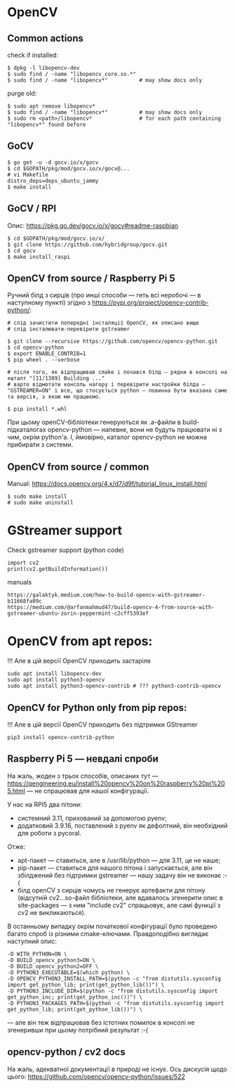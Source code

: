 # OpenCV

## Common actions

check if installed:

    $ dpkg -l libopencv-dev
    $ sudo find / -name "libopencv_core.so.*"
    $ sudo find / -name "libopencv*"          # may show docs only

purge old:

    $ sudo apt remove libopencv*
    $ sudo find / -name "libopencv*"          # may show docs only
    $ sudo rm <path>/libopencv*               # for each path containing "libopencv*" found before


## GoCV

    $ go get -u -d gocv.io/x/gocv
    $ cd $GOPATH/pkg/mod/gocv.io/x/gocv@...
    # vi Makefile
    distro_deps=deps_ubuntu_jammy
    $ make install

## GoCV / RPI

Опис: https://pkg.go.dev/gocv.io/x/gocv#readme-raspbian
    
    $ cd $GOPATH/pkg/mod/gocv.io/x/
    $ git clone https://github.com/hybridgroup/gocv.git
    $ cd gocv
    $ make install_raspi

## OpenCV from source / Raspberry Pi 5

Ручний білд з сирців (про инші способи — геть всі неробочі — в наступному пункті) згідно з https://pypi.org/project/opencv-contrib-python/:

    # слід зачистити попередні інсталяції OpenCV, як описано вище
    # слід інсталювати-перевірити gstreamer    
    
    $ git clone --recursive https://github.com/opencv/opencv-python.git
    $ cd opencv-python
    $ export ENABLE_CONTRIB=1
    $ pip wheel . --verbose

    # після того, як відпрацював cmake і почався білд — рядки в консолі на кшталт "[11/1389] Building ..." 
    # варто відмотати консоль нагору і перевірити настройки білда — "GSTREAMER=ON" і все, що стосується python — повинна бути вказана саме та версія, з якою ми працюємо.

    $ pip install *.whl

При цьому openCV-бібліотеки генеруються як .a-файли в build-підкаталогах opencv-python — напевне, вони не будуть працювати ні з чим, окрім python'а. І, ймовірно, каталог opencv-python не можна прибирати з системи.

## OpenCV from source / common

Manual: https://docs.opencv.org/4.x/d7/d9f/tutorial_linux_install.html

    $ sudo make install
    # sudo make uninstall 

# GStreamer support

Check gstreamer support (python code)

    import cv2
    print(cv2.getBuildInformation())

manuals

    https://galaktyk.medium.com/how-to-build-opencv-with-gstreamer-b11668fa09c
    https://medium.com/@arfanmahmud47/build-opencv-4-from-source-with-gstreamer-ubuntu-zorin-peppermint-c2cff5393ef

# OpenCV from apt repos:

!!! Але в цій версії OpenCV приходить застаріле 

    sudo apt install libopencv-dev
    sudo apt install python3-opencv
    sudo apt install python3-opencv-contrib # ??? python3-contrib-opencv


## OpenCV for Python only from pip repos:

!!! Але в цій версії OpenCV приходить без підтримки GStreamer

    pip3 install opencv-contrib-python

## Raspberry Pi 5 — невдалі спроби

На жаль, жоден з трьох способів, описаних тут —  https://qengineering.eu/install%20opencv%20on%20raspberry%20pi%205.html — не спрацював для нашої конфігурації.   

У нас на RPI5 два пітони:
* системний 3.11, прихований за допомогою pyenv;
* додатковий 3.9.16, поставлений з pyenv як дефолтний, він необхідний для роботи з pycoral.

Отже:
* apt-пакет — ставиться, але в /usr/lib/python — для 3.11, це не наше;
* pip-пакет — ставиться для нашого пітона і запускається, але він збілджений без підтримки gstreamer — нашу задачу він не виконає :-(
* білд openCV з сирців чомусь не генерує артефакти для пітону (відсутній cv2...so-файл бібліотеки, але вдавалось згенерити опис в site-packages — з ним "include cv2" спрацьовує, але самі функції з cv2 не викликаються).

В останньому випадку окрім початкової конфігурації було проведено багато спроб із різними cmake-ключами. Правдоподібно виглядає наступний опис:

    -D WITH_PYTHON=ON \
    -D BUILD_opencv_python3=ON \
    -D BUILD_opencv_python2=OFF \
    -D PYTHON3_EXECUTABLE=$(which python) \
    -D OPENCV_PYTHON3_INSTALL_PATH=$(python -c "from distutils.sysconfig import get_python_lib; print(get_python_lib())") \
    -D PYTHON3_INCLUDE_DIR=$(python -c "from distutils.sysconfig import get_python_inc; print(get_python_inc())") \
    -D PYTHON3_PACKAGES_PATH=$(python -c "from distutils.sysconfig import get_python_lib; print(get_python_lib())") \
    
— але він теж відпрацював без істотних помилок в консолі не згенеривши при цьому потрібний результат :-(

## opencv-python / cv2 docs

На жаль, адекватної документації в природі не існує. Ось дискусія щодо цього: https://github.com/opencv/opencv-python/issues/522


